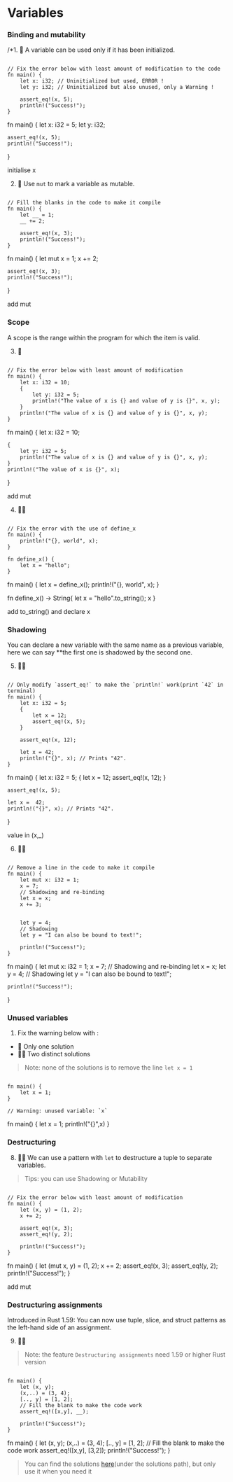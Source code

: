 # Variables

### Binding and mutability
/*1. 🌟 A variable can be used only if it has been initialized.
```rust,editable

// Fix the error below with least amount of modification to the code
fn main() {
    let x: i32; // Uninitialized but used, ERROR !
    let y: i32; // Uninitialized but also unused, only a Warning !

    assert_eq!(x, 5);
    println!("Success!");
}
```
fn main() {
    let x: i32 = 5; 
    let y: i32; 

    assert_eq!(x, 5);
    println!("Success!");
}

initialise x

2. 🌟 Use `mut` to mark a variable as mutable.
```rust,editable

// Fill the blanks in the code to make it compile
fn main() {
    let __ = 1;
    __ += 2; 
    
    assert_eq!(x, 3);
    println!("Success!");
}
```

fn main() {
    let mut x =  1;
    x += 2; 
    
    assert_eq!(x, 3);
    println!("Success!");
}

add mut



### Scope
A scope is the range within the program for which the item is valid.

3. 🌟 
```rust,editable

// Fix the error below with least amount of modification
fn main() {
    let x: i32 = 10;
    {
        let y: i32 = 5;
        println!("The value of x is {} and value of y is {}", x, y);
    }
    println!("The value of x is {} and value of y is {}", x, y); 
}
```

fn main() {
    let x: i32 = 10;
    
    {
        let y: i32 = 5;
        println!("The value of x is {} and value of y is {}", x, y);
    }
    println!("The value of x is {}", x); 
}

add mut


4. 🌟🌟 
```rust,editable

// Fix the error with the use of define_x
fn main() {
    println!("{}, world", x); 
}

fn define_x() {
    let x = "hello";
}
```
fn main() {
    let x = define_x();
    println!("{}, world", x); 
}

fn define_x() -> String{
    let x = "hello".to_string();
    x
}

add to_string() and declare x


### Shadowing
You can declare a new variable with the same name as a previous variable, here we can say **the first one is shadowed by the second one.

5. 🌟🌟 
```rust,editable

// Only modify `assert_eq!` to make the `println!` work(print `42` in terminal)
fn main() {
    let x: i32 = 5;
    {
        let x = 12;
        assert_eq!(x, 5);
    }

    assert_eq!(x, 12);

    let x = 42;
    println!("{}", x); // Prints "42".
}
```
fn main() {
    let x: i32 = 5;
    {
        let x = 12;
        assert_eq!(x, 12);
    }

    assert_eq!(x, 5);

    let x =  42;
    println!("{}", x); // Prints "42".
}


value in (x,_)


6. 🌟🌟 
```rust,editable

// Remove a line in the code to make it compile
fn main() {
    let mut x: i32 = 1;
    x = 7;
    // Shadowing and re-binding
    let x = x; 
    x += 3;


    let y = 4;
    // Shadowing
    let y = "I can also be bound to text!"; 

    println!("Success!");
}
```

fn main() {
    let mut x: i32 = 1;
    x = 7;
    // Shadowing and re-binding
    let x = x; 
    let y = 4;
    // Shadowing
    let y = "I can also be bound to text!"; 

    println!("Success!");
}





### Unused variables
1. Fix the warning below with :

- 🌟  Only one solution
- 🌟🌟  Two distinct solutions

> Note: none of the solutions is to remove the line `let x = 1` 

```rust,editable

fn main() {
    let x = 1; 
}

// Warning: unused variable: `x`
```

fn main() {
    let x = 1;
    println!("{}",x)
}


### Destructuring
8. 🌟🌟 We can use a pattern with `let` to destructure a tuple to separate variables.

> Tips: you can use Shadowing or Mutability

```rust,editable

// Fix the error below with least amount of modification
fn main() {
    let (x, y) = (1, 2);
    x += 2;

    assert_eq!(x, 3);
    assert_eq!(y, 2);

    println!("Success!");
}
```

fn main() {
    let (mut x, y) = (1, 2);
    x += 2;
    assert_eq!(x, 3);
    assert_eq!(y, 2);
    println!("Success!");
}

add mut


### Destructuring assignments
Introduced in Rust 1.59: You can now use tuple, slice, and struct patterns as the left-hand side of an assignment.

9. 🌟🌟

> Note: the feature `Destructuring assignments` need 1.59 or higher Rust version

```rust,editable

fn main() {
    let (x, y);
    (x,..) = (3, 4);
    [.., y] = [1, 2];
    // Fill the blank to make the code work
    assert_eq!([x,y], __);

    println!("Success!");
} 
```

fn main() {
    let (x, y);
    (x,..) = (3, 4);
    [.., y] = [1, 2];
    // Fill the blank to make the code work
    assert_eq!([x,y], [3,2]);
    println!("Success!");
} 




> You can find the solutions [here](https://github.com/sunface/rust-by-practice)(under the solutions path), but only use it when you need it
